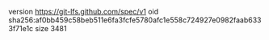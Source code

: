 version https://git-lfs.github.com/spec/v1
oid sha256:af0bb459c58beb511e6fa3fcfe5780afc1e558c724927e0982faab6333f71e1c
size 3481
